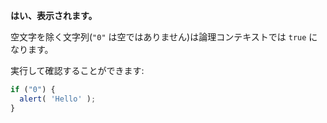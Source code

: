**はい、表示されます。**

空文字を除く文字列(`"0"` は空ではありません)は論理コンテキストでは `true` になります。

実行して確認することができます:

```js run
if ("0") {
  alert( 'Hello' );
}
```
